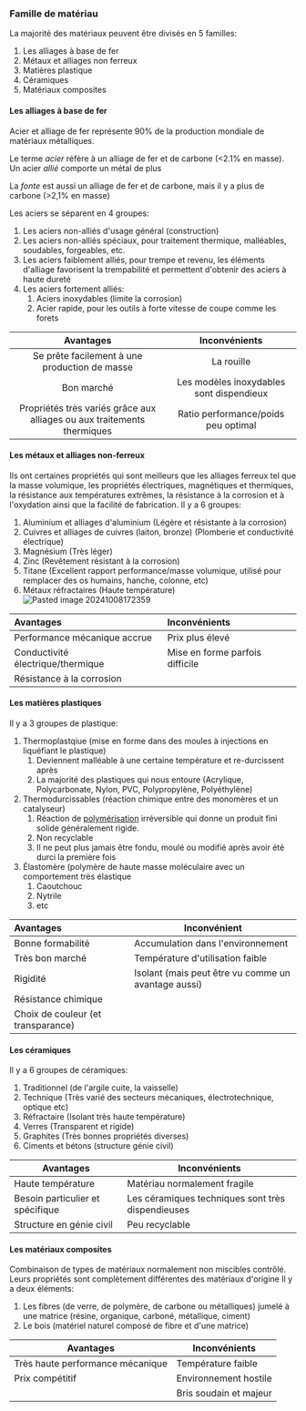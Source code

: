 ### Famille de matériau

La majorité des matériaux peuvent être divisés en 5 familles:
1. Les alliages à base de fer
2. Métaux et alliages non ferreux
3. Matières plastique
4. Céramiques
5. Matériaux composites

#### Les alliages à base de fer

Acier et alliage de fer représente 90% de la production mondiale de matériaux métalliques.

Le terme *acier* réfère à un alliage de fer et de carbone (<2.1% en masse). Un acier *allié* comporte un métal de plus

La *fonte* est aussi un alliage de fer et de carbone, mais il y a plus de carbone (>2,1% en masse)

Les aciers se séparent en 4 groupes:
1. Les aciers non-alliés d'usage général (construction)
2. Les aciers non-alliés spéciaux, pour traitement thermique, malléables, soudables, forgeables, etc.
3. Les aciers faiblement alliés, pour trempe et revenu, les éléments d'alliage favorisent la trempabilité et permettent d'obtenir des aciers à haute dureté
4. Les aciers fortement alliés:
	1. Aciers inoxydables (limite la corrosion)
	2. Acier rapide, pour les outils à forte vitesse de coupe comme les forets

|                                Avantages                                |              Inconvénients               |
| :---------------------------------------------------------------------: | :--------------------------------------: |
|              Se prête facilement à une production de masse              |                La rouille                |
|                               Bon marché                                | Les modèles inoxydables sont dispendieux |
| Propriétés très variés grâce aux alliages ou aux traitements thermiques |   Ratio performance/poids peu optimal    |

#### Les métaux et alliages non-ferreux

Ils ont certaines propriétés qui sont meilleurs que les alliages ferreux tel que la masse volumique, les propriétés électriques, magnétiques et thermiques, la résistance aux températures extrêmes, la résistance à la corrosion et à l'oxydation ainsi que la facilité de fabrication.
Il y a 6 groupes:
1. Aluminium et alliages d'aluminium (Légère et résistante à la corrosion)
2. Cuivres et alliages de cuivres (laiton, bronze) (Plomberie et conductivité électrique)
3. Magnésium (Très léger)
4. Zinc (Revêtement résistant à la corrosion)
5. Titane (Excellent rapport performance/masse volumique, utilisé pour remplacer des os humains, hanche, colonne, etc)
6. Métaux réfractaires (Haute température)
	![Pasted image 20241008172359](Pasted%20image%2020241008172359.png)

|  Avantages  | Inconvénients |
|:------------| :--------------|
| Performance mécanique accrue | Prix plus élevé |
| Conductivité électrique/thermique | Mise en forme parfois difficile |
| Résistance à la corrosion |    |
#### Les matières plastiques

Il y a 3 groupes de plastique:
1. Thermoplastqiue (mise en forme dans des moules à injections en liquéfiant le plastique)
	1. Deviennent malléable à une certaine température et re-durcissent après
	2. La majorité des plastiques qui nous entoure (Acrylique, Polycarbonate, Nylon, PVC, Polypropylène, Polyéthylène)
2. Thermodurcissables (réaction chimique entre des monomères et un catalyseur)
	1. Réaction de [polymérisation](polymérisation) irréversible qui donne un produit fini solide généralement rigide. 
	2. Non recyclable
	3. Il ne peut plus jamais être fondu, moulé ou modifié après avoir été durci la première fois
3. Élastomère (polymère de haute masse moléculaire avec un comportement très élastique
	1. Caoutchouc
	2. Nytrile
	3. etc

| Avantages                          | Inconvénient                                        |
| :--------------------------------- | --------------------------------------------------- |
| Bonne formabilité                  | Accumulation dans l'environnement                   |
| Très bon marché                    | Température d'utilisation faible                    |
| Rigidité                           | Isolant (mais peut être vu comme un avantage aussi) |
| Résistance chimique                |                                                     |
| Choix de couleur (et transparance) |                                                     |
#### Les céramiques

Il y a 6 groupes de céramiques:
1. Traditionnel (de l'argile cuite, la vaisselle)
2. Technique (Très varié des secteurs mécaniques, électrotechnique, optique etc)
3. Réfractaire (Isolant très haute température)
4. Verres (Transparent et rigide)
5. Graphites (Très bonnes propriétés diverses)
6. Ciments et bétons (structure génie civil)


| Avantages                        | Inconvénients                                     |
| -------------------------------- | ------------------------------------------------- |
| Haute température                | Matériau normalement fragile                      |
| Besoin particulier et spécifique | Les céramiques techniques sont très dispendieuses |
| Structure en génie civil         | Peu recyclable                                    |
#### Les matériaux composites

Combinaison de types de matériaux normalement non miscibles contrôlé. Leurs propriétés sont complètement différentes des matériaux d'origine
Il y a deux éléments:
1. Les fibres (de verre, de polymère, de carbone ou métalliques) jumelé à une matrice (résine, organique, carboné, métallique, ciment)
2. Le bois (matériel naturel composé de fibre et d'une matrice)

| Avantages                        | Inconvénients          |
| -------------------------------- | ---------------------- |
| Très haute performance mécanique | Température faible     |
| Prix compétitif                  | Environnement hostile  |
|                                  | Bris soudain et majeur |
